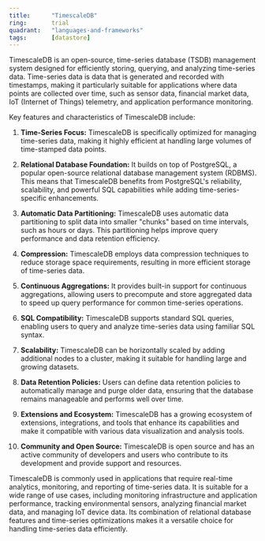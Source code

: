 ```yaml
---
title:      "TimescaleDB"
ring:       trial
quadrant:   "languages-and-frameworks"
tags:       [datastore]
---
```


TimescaleDB is an open-source, time-series database (TSDB) management system designed for efficiently storing, querying, and analyzing time-series data. Time-series data is data that is generated and recorded with timestamps, making it particularly suitable for applications where data points are collected over time, such as sensor data, financial market data, IoT (Internet of Things) telemetry, and application performance monitoring.

Key features and characteristics of TimescaleDB include:

1. **Time-Series Focus:** TimescaleDB is specifically optimized for managing time-series data, making it highly efficient at handling large volumes of time-stamped data points.

2. **Relational Database Foundation:** It builds on top of PostgreSQL, a popular open-source relational database management system (RDBMS). This means that TimescaleDB benefits from PostgreSQL's reliability, scalability, and powerful SQL capabilities while adding time-series-specific enhancements.

3. **Automatic Data Partitioning:** TimescaleDB uses automatic data partitioning to split data into smaller "chunks" based on time intervals, such as hours or days. This partitioning helps improve query performance and data retention efficiency.

4. **Compression:** TimescaleDB employs data compression techniques to reduce storage space requirements, resulting in more efficient storage of time-series data.

5. **Continuous Aggregations:** It provides built-in support for continuous aggregations, allowing users to precompute and store aggregated data to speed up query performance for common time-series operations.

6. **SQL Compatibility:** TimescaleDB supports standard SQL queries, enabling users to query and analyze time-series data using familiar SQL syntax.

7. **Scalability:** TimescaleDB can be horizontally scaled by adding additional nodes to a cluster, making it suitable for handling large and growing datasets.

8. **Data Retention Policies:** Users can define data retention policies to automatically manage and purge older data, ensuring that the database remains manageable and performs well over time.

9. **Extensions and Ecosystem:** TimescaleDB has a growing ecosystem of extensions, integrations, and tools that enhance its capabilities and make it compatible with various data visualization and analysis tools.

10. **Community and Open Source:** TimescaleDB is open source and has an active community of developers and users who contribute to its development and provide support and resources.

TimescaleDB is commonly used in applications that require real-time analytics, monitoring, and reporting of time-series data. It is suitable for a wide range of use cases, including monitoring infrastructure and application performance, tracking environmental sensors, analyzing financial market data, and managing IoT device data. Its combination of relational database features and time-series optimizations makes it a versatile choice for handling time-series data efficiently.

